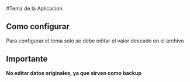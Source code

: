 #Tema de la Aplicacion
## Como configurar
Para configurar el tema solo se debe editar el valor deseado en el archivo

## Importante
**No editar datos originales, ya que sirven como backup**
